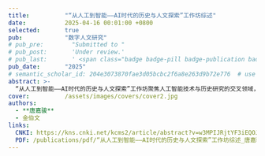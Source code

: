 ```yaml
---
title:          "“从人工到智能——AI时代的历史与人文探索”工作坊综述"
date:           2025-04-16 00:01:00 +0800
selected:       true
pub:            "数字人文研究"
# pub_pre:        "Submitted to "
# pub_post:       'Under review.'
# pub_last:       ' <span class="badge badge-pill badge-publication badge-success">Spotlight</span>'
pub_date:       "2025"
# semantic_scholar_id: 204e3073870fae3d05bcbc2f6a8e263d9b72e776  # use this to retrieve citation count
abstract: >-
  “从人工到智能——AI时代的历史与人文探索”工作坊聚焦人工智能技术与历史研究的交叉领域，系统探讨了数字史学的理论框架与实践路径。工作坊围绕大语言模型在史料分析、翻译及知识生产中的应用展开深入讨论，揭示了技术赋能下历史研究在效率提升与范式转型方面的潜力。尽管生成式人工智能能够加速文献处理与模式识别，但其“幻觉问题”与缺乏历史语境理解的局限性仍需警惕。圆桌讨论强调，技术应用应服务于学术创新而非替代人文思考，需通过跨学科合作解决数据质量、版权管理及研究主体性等挑战。人工智能可成为拓展历史研究广度的工具，但批判性思维与问题意识仍是学术深度的核心保障，未来需在技术整合与学科传统间寻求平衡。
cover:          /assets/images/covers/cover2.jpg
authors:
  - **唐嘉骏**
  - 金伯文
links:
  CNKI: https://kns.cnki.net/kcms2/article/abstract?v=w3MPIJRjtYF3iEQOJeT7XMID7aJWEXHSoys599rM01UiHnydHF5FbMA6SZvbQFcNAsDs8nGP1YqdwXU9DNkUMv3ncepetD79XybVIgzA6ua8HvK0C4ybZdSLMCybG37vNcTvmiSPcIkQMXOxdnLLTgq52P9W8lzD-eRwiyJR8fzweier9oKKGZZBzJ0aJ87-d5bME0-Of1noDgSegFjDeA==&uniplatform=NZKPT&language=CHS
  PDF: /publications/pdf/“从人工到智能——AI时代的历史与人文探索”工作坊综述_唐嘉骏.pdf
---
```

